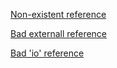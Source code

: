<!--
 - SPDX-FileCopyrightText: 2018-2019 Serokell <https://serokell.io>
 -
 - SPDX-License-Identifier: MPL-2.0
 -->

[Non-existent reference](https://non-existent.reference/)

[Bad externall reference](https://bad.externall.reference)

[Bad 'io' reference](https://bad.reference.io)
